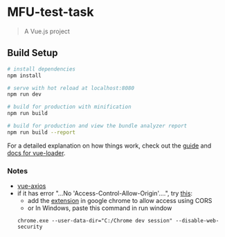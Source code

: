 # MFU-test-task

> A Vue.js project

## Build Setup

``` bash
# install dependencies
npm install

# serve with hot reload at localhost:8080
npm run dev

# build for production with minification
npm run build

# build for production and view the bundle analyzer report
npm run build --report
```

For a detailed explanation on how things work, check out the [guide](http://vuejs-templates.github.io/webpack/) and [docs for vue-loader](http://vuejs.github.io/vue-loader).

### Notes
- [vue-axios](https://www.npmjs.com/package/vue-axios)
- if it has error "...No 'Access-Control-Allow-Origin'....", try [this](https://community.powerbi.com/t5/Developer/Error-No-Access-Control-Allow-Origin-header-is-present-on-the/m-p/351506#M10446):
  - add the [extension](https://chrome.google.com/webstore/detail/allow-control-allow-origi/nlfbmbojpeacfghkpbjhddihlkkiljbi?hl=en-US) in google chrome to allow access using CORS
  - or In Windows, paste this command in run window
  ```
  chrome.exe --user-data-dir="C:/Chrome dev session" --disable-web-security
  ```
